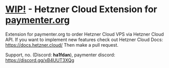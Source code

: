 # <u>WIP!</u> - Hetzner Cloud Extension for [paymenter.org](https://github.com/Paymenter/Paymenter)
Extension for paymenter.org to order Hetzner Cloud VPS via Hetzner Cloud API.
If you want to implement new features check out Hetzner Cloud Docs: https://docs.hetzner.cloud/ Then make a pull request.

Support, no. (Discord: **ha1fdan**), paymenter discord: https://discord.gg/xB4UUT3XQg